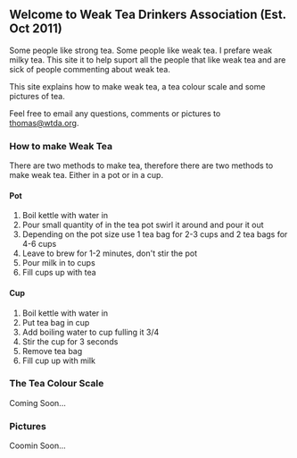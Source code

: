 ## Welcome to Weak Tea Drinkers Association (Est. Oct 2011)

Some people like strong tea. Some people like weak tea. I prefare weak milky tea. This site it to help suport all the people that like weak tea and are sick of people commenting about weak tea.

This site explains how to make weak tea, a tea colour scale and some pictures of tea.

Feel free to email any questions, comments or pictures to thomas@wtda.org. 

### How to make Weak Tea
There are two methods to make tea, therefore there are two methods to make weak tea. Either in a pot or in a cup. 

#### Pot
1. Boil kettle with water in
1. Pour small quantity of in the tea pot swirl it around and pour it out
1. Depending on the pot size use 1 tea bag for 2-3 cups and 2 tea bags for 4-6 cups
1. Leave to brew for 1-2 minutes, don't stir the pot
1. Pour milk in to cups
1. Fill cups up with tea 

#### Cup
1. Boil kettle with water in
1. Put tea bag in cup
1. Add boiling water to cup fulling it 3/4
1. Stir the cup for 3 seconds
1. Remove tea bag
1. Fill cup up with milk 

### The Tea Colour Scale
Coming Soon...

### Pictures
Coomin Soon...
